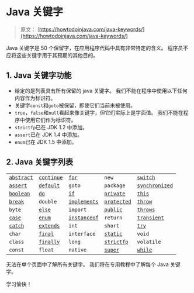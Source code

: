 # Java 关键字

> 原文： [https://howtodoinjava.com/java-keywords/](https://howtodoinjava.com/java-keywords/)

Java 关键字是 50 个保留字，在应用程序代码中具有非常特定的含义。 程序员不应将这些关键字用于其预期的其他目的。

## 1\. Java 关键字功能

*   给定的是列表具有所有保留的 java 关键字。 我们不能在程序中使用以下任何内容作为标识符。
*   关键字`const`和`goto`被保留，即使它们当前未被使用。
*   `true`，`false`和`null`看起来像关键字，但它们实际上是字面值。 我们不能在程序中使用它们作为标识符。
*   `strictfp`已在 JDK 1.2 中添加。
*   `assert`已在 JDK 1.4 中添加。
*   `enum`已在 JDK 1.5 中添加。

## 2\. Java 关键字列表

| | | | | |
| --- | --- | --- | --- | --- |
| [`abstract`](https://howtodoinjava.com/java/basics/abstract-keyword/) | [`continue`](https://howtodoinjava.com/java/basics/continue-keyword-statement-in-java/) | [`for`](https://howtodoinjava.com/java/basics/for-loop-in-java/) | `new` | [`switch`](https://howtodoinjava.com/java/basics/switch-statement-in-java/) |
| [`assert`](https://howtodoinjava.com/java/basics/java-assert/) | [`default`](https://howtodoinjava.com/java8/default-methods-in-java-8/) | `goto` | `package` | [`synchronized`](https://howtodoinjava.com/java/multi-threading/java-synchronized/) |
| [`boolean`](https://howtodoinjava.com/java/basics/java-boolean/) | [`do`](https://howtodoinjava.com/java/basics/do-while-loop-in-java/) | [`if`](https://howtodoinjava.com/java/basics/if-else-statement-in-java/) | [`private`](https://howtodoinjava.com/oops/java-access-modifiers/) | [`this`](https://howtodoinjava.com/java/basics/this-vs-super/) |
| [`break`](https://howtodoinjava.com/java/basics/break-keyword-statement-in-java/) | `double` | [`implements`](https://howtodoinjava.com/oops/extends-vs-implements/) | [`protected`](https://howtodoinjava.com/oops/java-access-modifiers/) | [`throw`](https://howtodoinjava.com/java/exception-handling/throw-vs-throws/) |
| `byte` | [`else`](https://howtodoinjava.com/java/basics/if-else-statement-in-java/) | `import` | [`public`](https://howtodoinjava.com/oops/java-access-modifiers/) | [`throws`](https://howtodoinjava.com/java/exception-handling/throw-vs-throws/) |
| [`case`](https://howtodoinjava.com/java/basics/switch-statement-in-java/) | [`enum`](https://howtodoinjava.com/java/enum/guide-for-understanding-enum-in-java/) | [`instanceof`](https://howtodoinjava.com/oops/java-instanceof/) | `return` | [`transient`](https://howtodoinjava.com/java/basics/transient-keyword-in-java-with-real-time-example/) |
| [`catch`](https://howtodoinjava.com/java/exception-handling/try-catch-finally/) | [`extends`](https://howtodoinjava.com/oops/extends-vs-implements/) | `int` | `short` | [`try`](https://howtodoinjava.com/java/exception-handling/try-catch-finally/) |
| `char` | [`final`](https://howtodoinjava.com/java/basics/final-finally-finalize/) | `interface` | [`static`](https://howtodoinjava.com/java/basics/java-static-keyword/) | `void` |
| `class` | [`finally`](https://howtodoinjava.com/java/exception-handling/try-catch-finally/) | `long` | [`strictfp`](https://howtodoinjava.com/java/basics/strictfp-modifier/) | `volatile` |
| `const` | `float` | `native` | [`super`](https://howtodoinjava.com/java/basics/this-vs-super/) | [`while`](https://howtodoinjava.com/java/basics/while-loop-in-java/) |

无法在单个页面中了解所有关键字。 我们将在专用教程中了解每个 Java 关键字。

学习愉快！